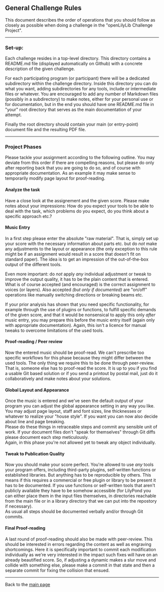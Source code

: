 ## General Challenge Rules

This document describes the order of operations that you should follow
as closely as possible when doing a challenge in the "openLilyLib
Challenge Project".

---

### Set-up:

Each challenge resides in a top-level directory. This directory contains
a README.md file (displayed automatically on Github) with a concrete
description of the given challenge.

For each participating program (or participant) there will be a dedicated
subdirectory within the challenge directory. Inside this directory you
can do what you want, adding subdirectories for any tools, include or
intermediate files or whatever. You are encouraged to add any number of
Markdown files (possibly in a subdirectory) to make notes, either for
your personal use or for documentation, but in the end you should have one
README.md file in "your" root directory that serves as the main
documentation of your attempt.

Finally the root directory should contain your main (or entry-point)
document file and the resulting PDF file.

---

### Project Phases

Please tackle your assignment according to the following outline. You
may deviate from this order if there are compelling reasons,
but please do only after reporting back that you are going to do so,
and of course with appropriate documentation. As an example it may make
sense to temporarily modify page layout for proof-reading.

#### Analyze the task

Have a close look at the assignement and the given score. Please make
notes about your impressions: How do you expect your tools to be able
to deal with the task, which problems do you expect, do you think
about a specific approach etc.?

#### Music Entry

In a first step please enter the absolute "raw material". That is,
simply set up your score with the necessary information about parts etc.
but do *not* make any adjustments to the layout or appearance (the only
exception to this rule might be if an assignment would result in a score
that doesn't fit on standard paper). The idea is to get an impression
of the out-of-the-box output of the different tools.

Even more important: do *not* apply *any* individual adjustment or tweak
to improve the output quality, it has to be the plain content that is entered.
What is of course accepted (and encouraged) is the correct
assignment to voices (or layers). Also accepted *(but only if 
documented)* are "on/off" operations like manually switching directions or breaking beams etc.

If your prior analysis has shown that you need specific functionality,
for example through the use of plugins or functions, to fulfill specific
demands of the given score, and that it would be nonsensical to apply
this only *after* music entry, you may prepare this before the music
entry itself (again only with appropriate documentation). Again, this
isn't a licence for manual tweaks to overcome limitations of the used
tools.

#### Proof-reading / Peer review

Now the entered music should be proof-read. We can't prescribe too
specific workflows for this phase because they might differ between
the used tools. The only thing we require this to be done through
peer-review. That is, someone else has to proof-read the score. It is
up to you if you find a usable Git based solution or if you send a
printout by postal mail, just do it collaboratively and make notes
about your solutions.

#### Global Layout and Appearance

Once the music is entered and we've seen the default output of your
program you can adjust the global appearance setting in any way you
like. You may adjust page layout, staff and font sizes, line thicknesses
or whatever to realize your "house style". If you want you can now
also decide about line and page breaking.  
Please do these things in retraceable steps and commit any sensible unit
of work. If your document files don't "speak for themselves" through
Git diffs please document each step meticulously.  
Again, in this phase you're not allowed yet to tweak any object
individually.

#### Tweak to Publication Quality

Now you should make your score perfect. You're allowed to use *any*
tools your program offers, including third-party plugins, self-written
functions or established libraries. But anything has to be reproducible
by others. This means if this requires a commercial or free plugin or library
to be present it has to be documented.
If you use functions or self-written tools
that aren't publicly available they have to be somehow accessible
(for LilyPond you can either place them in the input files themselves,
in directories reachable from the main file or in a library directory
that we can put into the repostory if necessary).  
As usual all steps should be documented verbally and/or through Git
commits.

#### Final Proof-reading

A last round of proof-reading should also be made with peer-review.
This should be interested in errors regarding the content as well as
engraving shortcomings. Here it is specifically important to commit
each modification individually as we're very interested in the impact
such fixes will have on an already beautified score.
So, if adjusting a dynamic makes a slur move and collide with something else,
please make a commit in that state and then a separate commit for fixing
the collision that ensued.

---

Back to the [main page](README.md)
